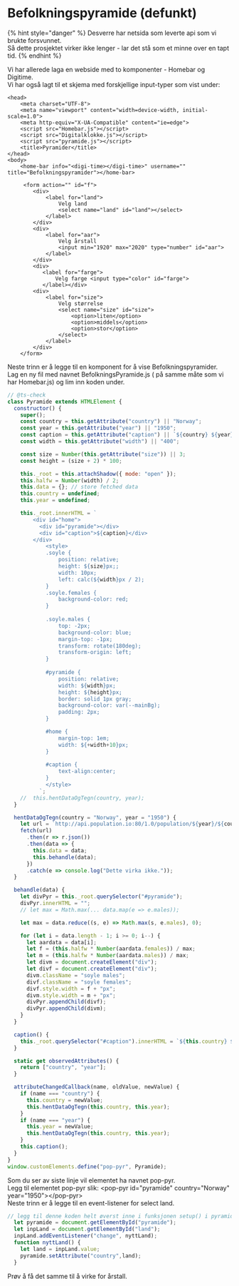# Befolkningspyramide \(defunkt\)

{% hint style="danger" %}
Desverre har netsida som leverte api som vi brukte forsvunnet.  
Så dette prosjektet virker ikke lenger - lar det stå som et minne over en tapt tid.
{% endhint %}

Vi har allerede laga en webside med to komponenter - Homebar og Digitime.  
Vi har også lagt til et skjema med forskjellige input-typer som vist under:

```markup
<head>
    <meta charset="UTF-8">
    <meta name="viewport" content="width=device-width, initial-scale=1.0">
    <meta http-equiv="X-UA-Compatible" content="ie=edge">
    <script src="Homebar.js"></script>
    <script src="Digitalklokke.js"></script>
    <script src="pyramide.js"></script>
    <title>Pyramider</title>
</head>
<body>
    <home-bar info="<digi-time></digi-time>" username="" title="Befolkningspyramider"></home-bar>
  
     <form action="" id="f">
        <div>
            <label for="land">
                Velg land
                <select name="land" id="land"></select>
            </label>
        </div>
        <div>
            <label for="aar">
                Velg årstall
                <input min="1920" max="2020" type="number" id="aar">
            </label>
        </div>
        <div>
           <label for="farge">
               Velg farge <input type="color" id="farge">
           </label></div>
        <div>
            <label for="size">
                Velg størrelse
                <select name="size" id="size">
                    <option>liten</option>
                    <option>middels</option>
                    <option>stor</option>
                </select>
            </label>
        </div>
    </form>
```

Neste trinn er å legge til en komponent for å vise Befolkningspyramider.  
Lag en ny fil med navnet BefolkningsPyramide.js \( på samme måte som vi har Homebar.js\) og lim inn koden under.

```javascript
// @ts-check
class Pyramide extends HTMLElement {
  constructor() {
    super();
    const country = this.getAttribute("country") || "Norway";
    const year = this.getAttribute("year") || "1950";
    const caption = this.getAttribute("caption") || `${country} ${year}`;
    const width = this.getAttribute("width") || "400";

    const size = Number(this.getAttribute("size")) || 3;
    const height = (size + 2) * 100;

    this._root = this.attachShadow({ mode: "open" });
    this.halfw = Number(width) / 2;
    this.data = {}; // store fetched data
    this.country = undefined;
    this.year = undefined;

    this._root.innerHTML = `
        <div id="home">
          <div id="pyramide"></div>
          <div id="caption">${caption}</div>
        </div>
            <style>
            .soyle {
                position: relative;
                height: ${size}px;;
                width: 10px;
                left: calc(${width}px / 2);
            }
            .soyle.females {
                background-color: red;
            }
            
            .soyle.males {
                top: -2px;
                background-color: blue;
                margin-top: -1px;
                transform: rotate(180deg);
                transform-origin: left;
            }
            
            #pyramide {
                position: relative;
                width: ${width}px;
                height: ${height}px;
                border: solid 1px gray;
                background-color: var(--mainBg);
                padding: 2px;
            }

            #home {
                margin-top: 1em;
                width: ${+width+10}px;
            }
            
            #caption {
                text-align:center;
            }
            </style>
          `;
    //  this.hentDataOgTegn(country, year);
  }

  hentDataOgTegn(country = "Norway", year = "1950") {
    let url = `http://api.population.io:80/1.0/population/${year}/${country}`;
    fetch(url)
      .then(r => r.json())
      .then(data => {
        this.data = data;
        this.behandle(data);
      })
      .catch(e => console.log("Dette virka ikke."));
  }

  behandle(data) {
    let divPyr = this._root.querySelector("#pyramide");
    divPyr.innerHTML = "";
    // let max = Math.max(... data.map(e => e.males));

    let max = data.reduce((s, e) => Math.max(s, e.males), 0);

    for (let i = data.length - 1; i >= 0; i--) {
      let aardata = data[i];
      let f = (this.halfw * Number(aardata.females)) / max;
      let m = (this.halfw * Number(aardata.males)) / max;
      let divm = document.createElement("div");
      let divf = document.createElement("div");
      divm.className = "soyle males";
      divf.className = "soyle females";
      divf.style.width = f + "px";
      divm.style.width = m + "px";
      divPyr.appendChild(divf);
      divPyr.appendChild(divm);
    }
  }

  caption() {
    this._root.querySelector("#caption").innerHTML = `${this.country} ${this.year}`;
  }

  static get observedAttributes() {
    return ["country", "year"];
  }

  attributeChangedCallback(name, oldValue, newValue) {
    if (name === "country") {
      this.country = newValue;
      this.hentDataOgTegn(this.country, this.year);
    }
    if (name === "year") {
      this.year = newValue;
      this.hentDataOgTegn(this.country, this.year);
    }
    this.caption();
  }
}
window.customElements.define("pop-pyr", Pyramide);
```

Som du ser av siste linje vil elementet ha navnet pop-pyr.  
Legg til elementet pop-pyr slik:   &lt;pop-pyr id="pyramide" country="Norway" year="1950"&gt;&lt;/pop-pyr&gt;  
Neste trinn er å legge til en event-listener for select land.

```javascript
// legg til denne koden helt øverst inne i funksjonen setup() i pyramide.js
  let pyramide = document.getElementById("pyramide");
  let inpLand = document.getElementById("land");
  inpLand.addEventListener("change", nyttLand);
  function nyttLand() {
    let land = inpLand.value;
    pyramide.setAttribute("country",land);
  }
```

Prøv å få det samme til å virke for årstall.

